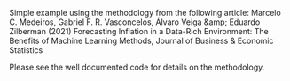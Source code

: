 Simple example using the methodology from the following article: 
Marcelo C. Medeiros, Gabriel F. R. Vasconcelos, Álvaro Veiga \&amp; Eduardo Zilberman (2021) Forecasting Inflation in a Data-Rich Environment: The Benefits of Machine Learning Methods, Journal of Business &amp; Economic Statistics

Please see the well documented code for details on the methodology.  
